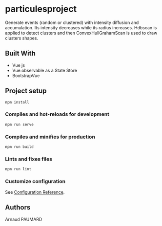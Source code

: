 # particulesproject

Generate events (random or clustered) with intensity diffusion and accumulation.
Its intensity decreases while its radius increases.
Hdbscan is applied to detect clusters and then ConvexHullGrahamScan is used to draw clusters shapes.

## Built With

- Vue js
- Vue.observable as a State Store
- BootstrapVue

## Project setup
```
npm install
```

### Compiles and hot-reloads for development
```
npm run serve
```

### Compiles and minifies for production
```
npm run build
```

### Lints and fixes files
```
npm run lint
```

### Customize configuration
See [Configuration Reference](https://cli.vuejs.org/config/).

## Authors
Arnaud PAUMARD
